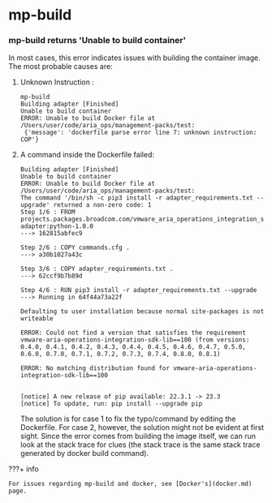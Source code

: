 # mp-build

### mp-build returns 'Unable to build container'

In most cases, this error indicates issues with building the container image. The most probable causes are:

1. Unknown Instruction :
      ```
      mp-build
      Building adapter [Finished]
      Unable to build container 
      ERROR: Unable to build Docker file at /Users/user/code/aria_ops/management-packs/test:
       {'message': 'dockerfile parse error line 7: unknown instruction: COP'}

      ```
2. A command inside the Dockerfile failed:

      ```
      Building adapter [Finished]
      Unable to build container
      ERROR: Unable to build Docker file at /Users/user/code/aria_ops/management-packs/test:
      The command '/bin/sh -c pip3 install -r adapter_requirements.txt --upgrade' returned a non-zero code: 1
      Step 1/6 : FROM projects.packages.broadcom.com/vmware_aria_operations_integration_sdk/base-adapter:python-1.0.0
      ---> 162815abfec9

      Step 2/6 : COPY commands.cfg .
      ---> a30b1027a43c

      Step 3/6 : COPY adapter_requirements.txt .
      ---> 62ccf9b7b89d

      Step 4/6 : RUN pip3 install -r adapter_requirements.txt --upgrade
      ---> Running in 64f44a73a22f

      Defaulting to user installation because normal site-packages is not writeable

      ERROR: Could not find a version that satisfies the requirement vmware-aria-operations-integration-sdk-lib==100 (from versions: 0.4.0, 0.4.1, 0.4.2, 0.4.3, 0.4.4, 0.4.5, 0.4.6, 0.4.7, 0.5.0, 0.6.0, 0.7.0, 0.7.1, 0.7.2, 0.7.3, 0.7.4, 0.8.0, 0.8.1)

      ERROR: No matching distribution found for vmware-aria-operations-integration-sdk-lib==100


      [notice] A new release of pip available: 22.3.1 -> 23.3
      [notice] To update, run: pip install --upgrade pip
      ```
   The solution is for case 1 to fix the typo/command by editing the Dockerfile.
   For case 2, however, the solution might not be evident at first sight.
   Since the error comes from building the image itself,
   we can run look at the stack trace for clues
   (the stack trace is the same stack trace generated by docker build command).

???+ info

    For issues regarding mp-build and docker, see [Docker's](docker.md) page.
